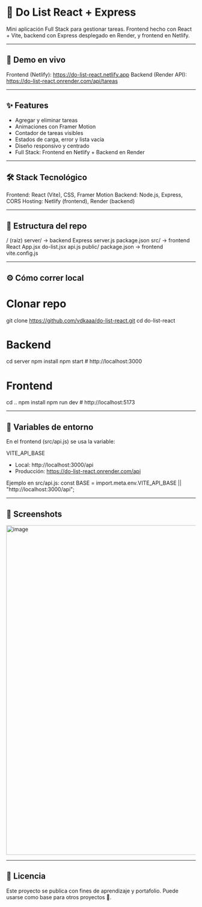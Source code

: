 
# 📝 Do List React + Express #

Mini aplicación Full Stack para gestionar tareas.
Frontend hecho con React + Vite, backend con Express desplegado en Render, y frontend en Netlify.

---------------------------------
🚀 Demo en vivo
---------------------------------
Frontend (Netlify): https://do-list-react.netlify.app
Backend (Render API): https://do-list-react.onrender.com/api/tareas

---------------------------------
✨ Features
---------------------------------
- Agregar y eliminar tareas
- Animaciones con Framer Motion
- Contador de tareas visibles
- Estados de carga, error y lista vacía
- Diseño responsivo y centrado
- Full Stack: Frontend en Netlify + Backend en Render

---------------------------------
🛠️ Stack Tecnológico
---------------------------------
Frontend: React (Vite), CSS, Framer Motion
Backend: Node.js, Express, CORS
Hosting: Netlify (frontend), Render (backend)

---------------------------------
📂 Estructura del repo
---------------------------------
/ (raíz)
  server/        → backend Express
    server.js
    package.json
  src/           → frontend React
    App.jsx
    do-list.jsx
    api.js
  public/
  package.json   → frontend
  vite.config.js

---------------------------------
⚙️ Cómo correr local
---------------------------------
# Clonar repo
git clone https://github.com/vdkaaa/do-list-react.git
cd do-list-react

# Backend
cd server
npm install
npm start   # http://localhost:3000

# Frontend
cd ..
npm install
npm run dev # http://localhost:5173

---------------------------------
🔑 Variables de entorno
---------------------------------
En el frontend (src/api.js) se usa la variable:

VITE_API_BASE
- Local: http://localhost:3000/api
- Producción: https://do-list-react.onrender.com/api

Ejemplo en src/api.js:
const BASE = import.meta.env.VITE_API_BASE || "http://localhost:3000/api";

---------------------------------
📸 Screenshots
---------------------------------
<img width="1861" height="875" alt="image" src="https://github.com/user-attachments/assets/2575b1b9-f794-4c97-a591-335ddbc55598" />


---------------------------------
📄 Licencia
---------------------------------
Este proyecto se publica con fines de aprendizaje y portafolio.
Puede usarse como base para otros proyectos 🚀.
